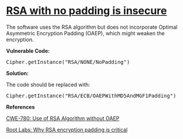 # [RSA with no padding is insecure](https://find-sec-bugs.github.io/bugs.htm#RSA_NO_PADDING)

The software uses the RSA algorithm but does not incorporate Optimal Asymmetric Encryption Padding (OAEP), which might weaken the encryption.

**Vulnerable Code:**  

<pre>Cipher.getInstance("RSA/NONE/NoPadding")</pre>

**Solution:**  

The code should be replaced with:  

<pre>Cipher.getInstance("RSA/ECB/OAEPWithMD5AndMGF1Padding")</pre>

**References**  

[CWE-780: Use of RSA Algorithm without OAEP](https://cwe.mitre.org/data/definitions/780.html)  

[Root Labs: Why RSA encryption padding is critical](https://rdist.root.org/2009/10/06/why-rsa-encryption-padding-is-critical/)